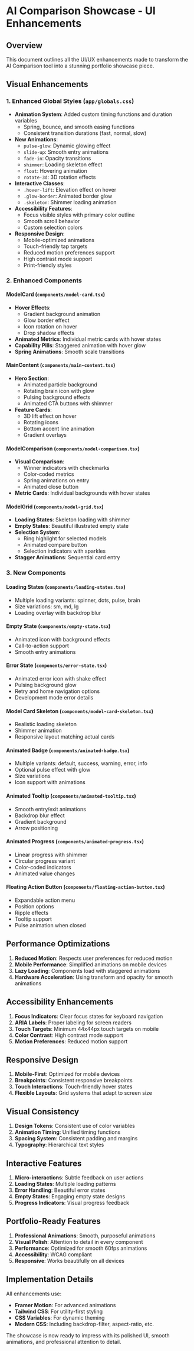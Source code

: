 # AI Comparison Showcase - UI Enhancements

## Overview
This document outlines all the UI/UX enhancements made to transform the AI Comparison tool into a stunning portfolio showcase piece.

## Visual Enhancements

### 1. Enhanced Global Styles (`app/globals.css`)
- **Animation System**: Added custom timing functions and duration variables
  - Spring, bounce, and smooth easing functions
  - Consistent transition durations (fast, normal, slow)
- **New Animations**: 
  - `pulse-glow`: Dynamic glowing effect
  - `slide-up`: Smooth entry animations
  - `fade-in`: Opacity transitions
  - `shimmer`: Loading skeleton effect
  - `float`: Hovering animation
  - `rotate-3d`: 3D rotation effects
- **Interactive Classes**:
  - `.hover-lift`: Elevation effect on hover
  - `.glow-border`: Animated border glow
  - `.skeleton`: Shimmer loading animation
- **Accessibility Features**:
  - Focus visible styles with primary color outline
  - Smooth scroll behavior
  - Custom selection colors
- **Responsive Design**:
  - Mobile-optimized animations
  - Touch-friendly tap targets
  - Reduced motion preferences support
  - High contrast mode support
  - Print-friendly styles

### 2. Enhanced Components

#### ModelCard (`components/model-card.tsx`)
- **Hover Effects**: 
  - Gradient background animation
  - Glow border effect
  - Icon rotation on hover
  - Drop shadow effects
- **Animated Metrics**: Individual metric cards with hover states
- **Capability Pills**: Staggered animation with hover glow
- **Spring Animations**: Smooth scale transitions

#### MainContent (`components/main-content.tsx`)
- **Hero Section**:
  - Animated particle background
  - Rotating brain icon with glow
  - Pulsing background effects
  - Animated CTA buttons with shimmer
- **Feature Cards**:
  - 3D lift effect on hover
  - Rotating icons
  - Bottom accent line animation
  - Gradient overlays

#### ModelComparison (`components/model-comparison.tsx`)
- **Visual Comparison**: 
  - Winner indicators with checkmarks
  - Color-coded metrics
  - Spring animations on entry
  - Animated close button
- **Metric Cards**: Individual backgrounds with hover states

#### ModelGrid (`components/model-grid.tsx`)
- **Loading States**: Skeleton loading with shimmer
- **Empty States**: Beautiful illustrated empty state
- **Selection System**: 
  - Ring highlight for selected models
  - Animated compare button
  - Selection indicators with sparkles
- **Stagger Animations**: Sequential card entry

### 3. New Components

#### Loading States (`components/loading-states.tsx`)
- Multiple loading variants: spinner, dots, pulse, brain
- Size variations: sm, md, lg
- Loading overlay with backdrop blur

#### Empty State (`components/empty-state.tsx`)
- Animated icon with background effects
- Call-to-action support
- Smooth entry animations

#### Error State (`components/error-state.tsx`)
- Animated error icon with shake effect
- Pulsing background glow
- Retry and home navigation options
- Development mode error details

#### Model Card Skeleton (`components/model-card-skeleton.tsx`)
- Realistic loading skeleton
- Shimmer animation
- Responsive layout matching actual cards

#### Animated Badge (`components/animated-badge.tsx`)
- Multiple variants: default, success, warning, error, info
- Optional pulse effect with glow
- Size variations
- Icon support with animations

#### Animated Tooltip (`components/animated-tooltip.tsx`)
- Smooth entry/exit animations
- Backdrop blur effect
- Gradient background
- Arrow positioning

#### Animated Progress (`components/animated-progress.tsx`)
- Linear progress with shimmer
- Circular progress variant
- Color-coded indicators
- Animated value changes

#### Floating Action Button (`components/floating-action-button.tsx`)
- Expandable action menu
- Position options
- Ripple effects
- Tooltip support
- Pulse animation when closed

## Performance Optimizations

1. **Reduced Motion**: Respects user preferences for reduced motion
2. **Mobile Performance**: Simplified animations on mobile devices
3. **Lazy Loading**: Components load with staggered animations
4. **Hardware Acceleration**: Using transform and opacity for smooth animations

## Accessibility Enhancements

1. **Focus Indicators**: Clear focus states for keyboard navigation
2. **ARIA Labels**: Proper labeling for screen readers
3. **Touch Targets**: Minimum 44x44px touch targets on mobile
4. **Color Contrast**: High contrast mode support
5. **Motion Preferences**: Reduced motion support

## Responsive Design

1. **Mobile-First**: Optimized for mobile devices
2. **Breakpoints**: Consistent responsive breakpoints
3. **Touch Interactions**: Touch-friendly hover states
4. **Flexible Layouts**: Grid systems that adapt to screen size

## Visual Consistency

1. **Design Tokens**: Consistent use of color variables
2. **Animation Timing**: Unified timing functions
3. **Spacing System**: Consistent padding and margins
4. **Typography**: Hierarchical text styles

## Interactive Features

1. **Micro-interactions**: Subtle feedback on user actions
2. **Loading States**: Multiple loading patterns
3. **Error Handling**: Beautiful error states
4. **Empty States**: Engaging empty state designs
5. **Progress Indicators**: Visual progress feedback

## Portfolio-Ready Features

1. **Professional Animations**: Smooth, purposeful animations
2. **Visual Polish**: Attention to detail in every component
3. **Performance**: Optimized for smooth 60fps animations
4. **Accessibility**: WCAG compliant
5. **Responsive**: Works beautifully on all devices

## Implementation Details

All enhancements use:
- **Framer Motion**: For advanced animations
- **Tailwind CSS**: For utility-first styling
- **CSS Variables**: For dynamic theming
- **Modern CSS**: Including backdrop-filter, aspect-ratio, etc.

The showcase is now ready to impress with its polished UI, smooth animations, and professional attention to detail.